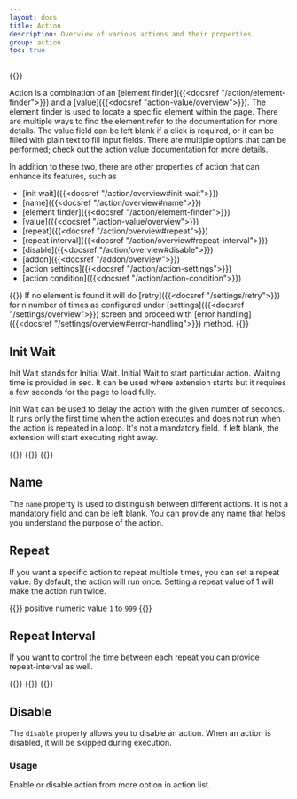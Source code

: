 ```yaml
---
layout: docs
title: Action
description: Overview of various actions and their properties.
group: action
toc: true
---
```

{{<img action.png>}}

Action is a combination of an [element finder]({{<docsref "/action/element-finder">}}) and a [value]({{<docsref "action-value/overview">}}). The element finder is used to locate a specific element within the page. There are multiple ways to find the element refer to the documentation for more details. The value field can be left blank if a click is required, or it can be filled with plain text to fill input fields. There are multiple options that can be performed; check out the action value documentation for more details.

In addition to these two, there are other properties of action that can enhance its features, such as 
- [init wait]({{<docsref "/action/overview#init-wait">}})
- [name]({{<docsref "/action/overview#name">}})
- [element finder]({{<docsref "/action/element-finder">}})
- [value]({{<docsref "/action-value/overview">}})
- [repeat]({{<docsref "/action/overview#repeat">}})
- [repeat interval]({{<docsref "/action/overview#repeat-interval">}})
- [disable]({{<docsref "/action/overview#disable">}})
- [addon]({{<docsref "/addon/overview">}})
- [action settings]({{<docsref "/action/action-settings">}})
- [action condition]({{<docsref "/action/action-condition">}})

{{<callout warning>}}
If no element is found it will do [retry]({{<docsref "/settings/retry">}}) for n number of times as configured under [settings]({{<docsref "/settings/overview">}}) screen and proceed with [error handling]({{<docsref "/settings/overview#error-handling">}}) method.
{{</callout>}}

## Init Wait
Init Wait stands for Initial Wait. Initial Wait to start particular action. Waiting time is provided in sec. It can be used where extension starts but it requires a few seconds for the page to load fully.

Init Wait can be used to delay the action with the given number of seconds. It runs only the first time when the action executes and does not run when the action is repeated in a loop. It's not a mandatory field. If left blank, the extension will start executing right away.

{{<markdown>}}
{{<partial example-float.md>}}
{{</markdown >}}

## Name
The `name` property is used to distinguish between different actions. It is not a mandatory field and can be left blank. You can provide any name that helps you understand the purpose of the action.

## Repeat
If you want a specific action to repeat multiple times, you can set a repeat value. By default, the action will run once. Setting a repeat value of 1 will make the action run twice.

{{<callout info>}}
positive numeric value `1` to `999`
{{</callout >}}

## Repeat Interval
If you want to control the time between each repeat you can provide repeat-interval as well.

{{<markdown>}}
{{<partial example-float.md>}}
{{</markdown >}}

## Disable
The `disable` property allows you to disable an action. When an action is disabled, it will be skipped during execution.

### Usage
Enable or disable action from more option in action list.